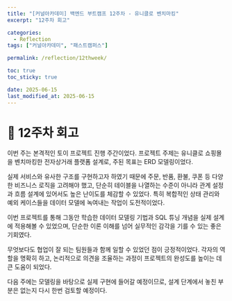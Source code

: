 ```yaml
---
title: "[커널아카데미] 백엔드 부트캠프 12주차 - 유니클로 벤치마킹"
excerpt: "12주차 회고"

categories:
  - Reflection
tags: ["커널아카데미", "패스트캠퍼스"]

permalink: /reflection/12thweek/

toc: true
toc_sticky: true

date: 2025-06-15
last_modified_at: 2025-06-15
---
```


# 📜 12주차 회고
이번 주는 본격적인 토이 프로젝트 진행 주간이었다. 프로젝트 주제는 유니클로 쇼핑몰을 벤치마킹한 전자상거래 플랫폼 설계로, 주된 목표는 ERD 모델링이었다.

실제 서비스와 유사한 구조를 구현하고자 하였기 때문에 주문, 반품, 환불, 쿠폰 등 다양한 비즈니스 로직을 고려해야 했고, 단순히 테이블을 나열하는 수준이 아니라 관계 설정과 흐름 설계에 있어서도 높은 난이도를 체감할 수 있었다. 특히 복합적인 상태 관리와 예외 케이스들을 데이터 모델에 녹여내는 작업이 도전적이었다.

이번 프로젝트를 통해 그동안 학습한 데이터 모델링 기법과 SQL 튜닝 개념을 실제 설계에 적용해볼 수 있었으며, 단순한 이론 이해를 넘어 실무적인 감각을 기를 수 있는 좋은 기회였다.

무엇보다도 협업이 잘 되는 팀원들과 함께 일할 수 있었던 점이 긍정적이었다. 각자의 역할을 명확히 하고, 논리적으로 의견을 조율하는 과정이 프로젝트의 완성도를 높이는 데 큰 도움이 되었다.

다음 주에는 모델링을 바탕으로 실제 구현에 들어갈 예정이므로, 설계 단계에서 놓친 부분은 없는지 다시 한번 검토할 예정이다.